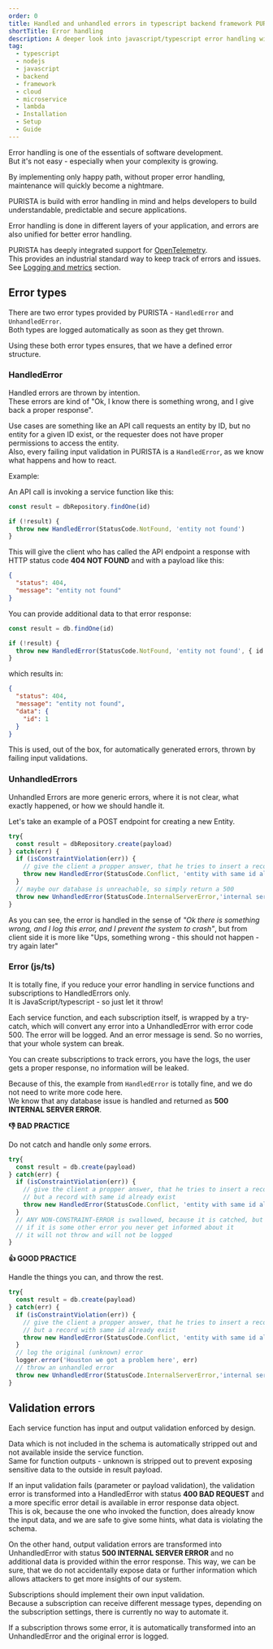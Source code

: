 ```yaml
---
order: 0
title: Handled and unhandled errors in typescript backend framework PURISTA
shortTitle: Error handling
description: A deeper look into javascript/typescript error handling within PURISTA nodejs backend application framework
tag:
  - typescript
  - nodejs
  - javascript
  - backend
  - framework
  - cloud
  - microservice
  - lambda
  - Installation
  - Setup
  - Guide
---
```


Error handling is one of the essentials of software development.  
But it's not easy - especially when your complexity is growing.

By implementing only happy path, without proper error handling, maintenance will quickly become a nightmare.

PURISTA is build with error handling in mind and helps developers to build understandable, predictable and secure applications.

Error handling is done in different layers of your application, and errors are also unified for better error handling.

PURISTA has deeply integrated support for [OpenTelemetry](https://opentelemetry.io/).  
This provides an industrial standard way to keep track of errors and issues.  
See [Logging and metrics](8_Logging_and_metrics.md) section.

## Error types

There are two error types provided by PURISTA - `HandledError` and `UnhandledError`.  
Both types are logged automatically as soon as they get thrown.

Using these both error types ensures, that we have a defined error structure.

### HandledError

Handled errors are thrown by intention.  
These errors are kind of "Ok, I know there is something wrong, and I give back a proper response".

Use cases are something like an API call requests an entity by ID, but no entity for a given ID exist, or the requester does not have proper permissions to access the entity.  
Also, every failing input validation in PURISTA is a `HandledError`, as we know what happens and how to react.

Example:

An API call is invoking a service function like this:

```typescript
const result = dbRepository.findOne(id)

if (!result) {
  throw new HandledError(StatusCode.NotFound, 'entity not found')
}

```

This will give the client who has called the API endpoint a response with HTTP status code **404 NOT FOUND** and with a payload like this:

```json
{
  "status": 404,
  "message": "entity not found"
}
```

You can provide additional data to that error response:

```typescript
const result = db.findOne(id)

if (!result) {
  throw new HandledError(StatusCode.NotFound, 'entity not found', { id })
}

```

which results in:

```json
{
  "status": 404,
  "message": "entity not found",
  "data": {
    "id": 1
  }
}
```

This is used, out of the box, for automatically generated errors, thrown by failing input validations.

### UnhandledErrors

Unhandled Errors are more generic errors, where it is not clear, what exactly happened, or how we should handle it.

Let's take an example of a POST endpoint for creating a new Entity.

```typescript
try{
  const result = dbRepository.create(payload)
} catch(err) {
  if (isConstraintViolation(err)) {
    // give the client a propper answer, that he tries to insert a record, but a record with same id already exist
    throw new HandledError(StatusCode.Conflict, 'entity with same id already exist')
  }
  // maybe our database is unreachable, so simply return a 500
  throw new UnhandledError(StatusCode.InternalServerError,'internal server error')
}

```

As you can see, the error is handled in the sense of _"Ok there is something wrong, and I log this error, and I prevent the system to crash"_, but from client side it is more like "Ups, something wrong - this should not happen - try again later"

### Error (js/ts)

It is totally fine, if you reduce your error handling in service functions and subscriptions to HandledErrors only.  
It is JavaScript/typescript - so just let it throw!  

Each service function, and each subscription itself, is wrapped by a try-catch, which will convert any error into a UnhandledError with error code 500. The error will be logged. And an error message is send. So no worries, that your whole system can break.

You can create subscriptions to track errors, you have the logs, the user gets a proper response, no information will be leaked.

Because of this, the example from `HandledError` is totally fine, and we do not need to write more code here.  
We know that any database issue is handled and returned as **500 INTERNAL SERVER ERROR**.

<Badge text="Avoid swallowing errors" type="danger"/>


**👎 BAD PRACTICE**

Do not catch and handle only *some* errors.

```typescript
try{
  const result = db.create(payload)
} catch(err) {
  if (isConstraintViolation(err)) {
    // give the client a propper answer, that he tries to insert a record,
    // but a record with same id already exist
    throw new HandledError(StatusCode.Conflict, 'entity with same id already exist')
  }
  // ANY NON-CONSTRAINT-ERROR is swallowed, because it is catched, but not handled
  // if it is some other error you never get informed about it
  // it will not throw and will not be logged
}
```

<Badge text="Log and throw" type="tip"/>

**👍 GOOD PRACTICE**

Handle the things you can, and throw the rest.

```typescript
try{
  const result = db.create(payload)
} catch(err) {
  if (isConstraintViolation(err)) {
    // give the client a propper answer, that he tries to insert a record,
    // but a record with same id already exist
    throw new HandledError(StatusCode.Conflict, 'entity with same id already exist')
  }
  // log the original (unknown) error
  logger.error('Houston we got a problem here', err)
  // throw an unhandled error
  throw new UnhandledError(StatusCode.InternalServerError,'internal server error')
}
```

## Validation errors

Each service function has input and output validation enforced by design.

Data which is not included in the schema is automatically stripped out and not available inside the service function.  
Same for function outputs - unknown is stripped out to prevent exposing sensitive data to the outside in result payload.

If an input validation fails (parameter or payload validation), the validation error is transformed into a HandledError with status **400 BAD REQUEST** and a more specific error detail is available in error response data object.  
This is ok, because the one who invoked the function, does already know the input data, and we are safe to give some hints, what data is violating the schema.

On the other hand, output validation errors are transformed into UnhandledError with status **500 INTERNAL SERVER ERROR** and no additional data is provided within the error response.
This way, we can be sure, that we do not accidentally expose data or further information which allows attackers to get more insights of our system.

Subscriptions should implement their own input validation.  
Because a subscription can receive different message types, depending on the subscription settings, there is currently no way to automate it.

If a subscription throws some error, it is automatically transformed into an UnhandledError and the original error is logged.
